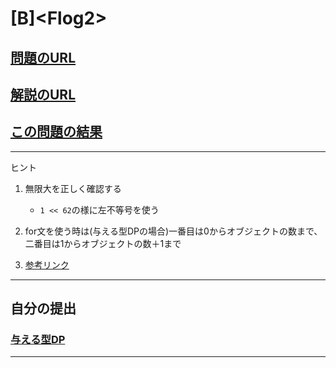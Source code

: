 # \[B\]\<Flog2\>

## [問題のURL](https://atcoder.jp/contests/dp/tasks/dp_b)

## [解説のURL](https://qiita.com/drken/items/dc53c683d6de8aeacf5a#b-%E5%95%8F%E9%A1%8C---frog-2)

## [この問題の結果](https://atcoder.jp/contests/dp/submissions?f.Task=dp_b&f.LanguageName=C%2B%2B&f.Status=AC&f.User=)

<!---- 「問題の結果の見方」
 PROBLEMS→問題番号一覧→回答者数→accepted＋言語をセレクトする 
 ---->

-----

ヒント

1. 無限大を正しく確認する
    * `1 << 62`の様に左不等号を使う

1. for文を使う時は(与える型DPの場合)一番目は0からオブジェクトの数まで、二番目は1からオブジェクトの数＋1まで

1. [参考リンク](https://qiita.com/Linda_pp/items/44a67c64c14cba00eef1)

-----

## 自分の提出

### [与える型DP](https://atcoder.jp/contests/dp/submissions/24969125)

-----
